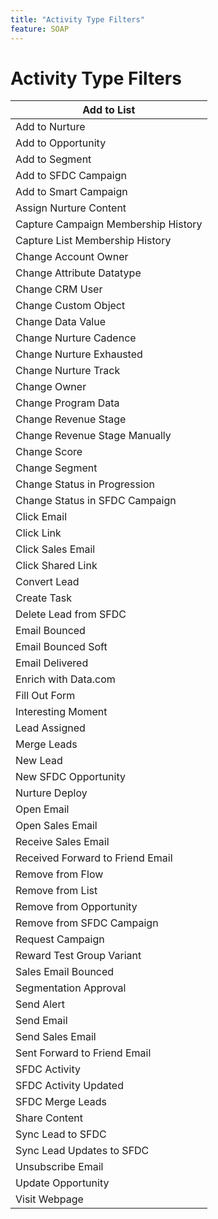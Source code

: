 ```yaml
---
title: "Activity Type Filters"
feature: SOAP
---
```


# Activity Type Filters

| Add to List                         |
|-------------------------------------|
| Add to Nurture                      |
| Add to Opportunity                  |
| Add to Segment                      |
| Add to SFDC Campaign                |
| Add to Smart Campaign               |
| Assign Nurture Content              |
| Capture Campaign Membership History |
| Capture List Membership History     |
| Change Account Owner                |
| Change Attribute Datatype           |
| Change CRM User                     |
| Change Custom Object                |
| Change Data Value                   |
| Change Nurture Cadence              |
| Change Nurture Exhausted            |
| Change Nurture Track                |
| Change Owner                        |
| Change Program Data                 |
| Change Revenue Stage                |
| Change Revenue Stage Manually       |
| Change Score                        |
| Change Segment                      |
| Change Status in Progression        |
| Change Status in SFDC Campaign      |
| Click Email                         |
| Click Link                          |
| Click Sales Email                   |
| Click Shared Link                   |
| Convert Lead                        |
| Create Task                         |
| Delete Lead from SFDC               |
| Email Bounced                       |
| Email Bounced Soft                  |
| Email Delivered                     |
| Enrich with Data.com                |
| Fill Out Form                       |
| Interesting Moment                  |
| Lead Assigned                       |
| Merge Leads                         |
| New Lead                            |
| New SFDC Opportunity                |
| Nurture Deploy                      |
| Open Email                          |
| Open Sales Email                    |
| Receive Sales Email                 |
| Received Forward to Friend Email    |
| Remove from Flow                    |
| Remove from List                    |
| Remove from Opportunity             |
| Remove from SFDC Campaign           |
| Request Campaign                    |
| Reward Test Group Variant           |
| Sales Email Bounced                 |
| Segmentation Approval               |
| Send Alert                          |
| Send Email                          |
| Send Sales Email                    |
| Sent Forward to Friend Email        |
| SFDC Activity                       |
| SFDC Activity Updated               |
| SFDC Merge Leads                    |
| Share Content                       |
| Sync Lead to SFDC                   |
| Sync Lead Updates to SFDC           |
| Unsubscribe Email                   |
| Update Opportunity                  |
| Visit Webpage                       |
